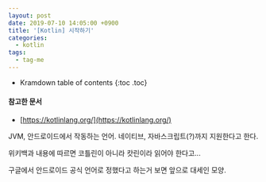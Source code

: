 ```yaml
---
layout: post
date: 2019-07-10 14:05:00 +0900
title: '[Kotlin] 시작하기'
categories:
  - kotlin
tags:
  - tag-me
---
```


* Kramdown table of contents
{:toc .toc}

#### 참고한 문서

- [https://kotlinlang.org/](https://kotlinlang.org/)

JVM, 안드로이드에서 작동하는 언어. 네이티브, 자바스크립트(?)까지 지원한다고 한다.

위키백과 내용에 따르면 코틀린이 아니라 캇린이라 읽어야 한다고...

구글에서 안드로이드 공식 언어로 정했다고 하는거 보면 앞으로 대세인 모양.
